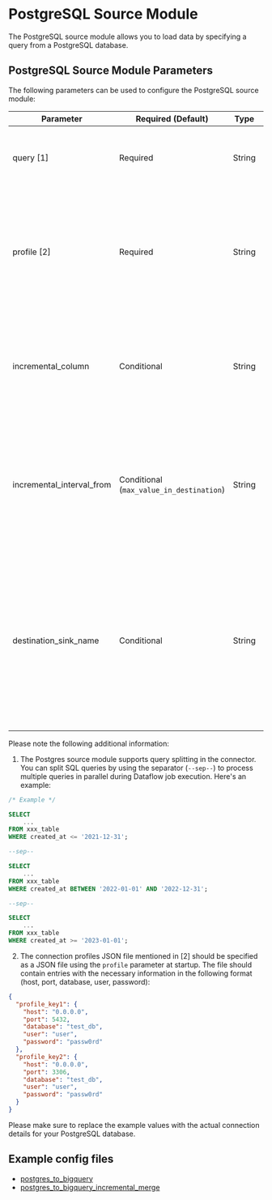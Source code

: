 # PostgreSQL Source Module

The PostgreSQL source module allows you to load data by specifying a query from a PostgreSQL database.

## PostgreSQL Source Module Parameters

The following parameters can be used to configure the PostgreSQL source module:

| Parameter                 | Required (Default)                       | Type   | Description                                                                                                                                                                                                                                                                                                                                                                                                                                      |
| ------------------------- | ---------------------------------------- | ------ | ------------------------------------------------------------------------------------------------------------------------------------------------------------------------------------------------------------------------------------------------------------------------------------------------------------------------------------------------------------------------------------------------------------------------------------------------ |
| query [1]                 | Required                                 | String | Specifies the SQL query used to read data from the PostgreSQL database. You can also specify the path (gs://...) where the SQL file is located.                                                                                                                                                                                                                                                                                                  |
| profile [2]               | Required                                 | String | Specifies the key to identify the connection profile used in the connection profiles JSON file. It is also possible to directly configure the connection profile attributes in the configuration file by specifying the following attributes: `host`, `port`, `database`, `user`, `password`.                                                                                                                                                    |
| incremental_column        | Conditional                              | String | Required when the `incremental` parameter in the source module is set to `true`. Specifies the column name used as the basis for fetching incremental data. Note: The column should represent a time unit. Integer ranges are not supported.                                                                                                                                                                                                     |
| incremental_interval_from | Conditional (`max_value_in_destination`) | String | Required when the `incremental` parameter in the source module is set to `true`. Specifies the incremental interval. Use either `max_value_in_destination` (default) or specify the interval in the format `X[unit]` (X is an integer, and unit can be `min`, `hour`, or `day`). Example: 15min, 1hour, etc.                                                                                                                                     |
| destination_sink_name     | Conditional                              | String | Required when both the `incremental` parameter and `incremental_interval_from` parameter in the source module are set to `true`, and `incremental_interval_from` is set to `max_value_in_destination`. Specifies the name of the previous sink entry. The incremental data will be fetched from the values greater than `max(incremental_column)` in the specified table. Note: The name specified here must exist in the `sinks` configuration. |

Please note the following additional information:

1. The Postgres source module supports query splitting in the connector. You can split SQL queries by using the separator (`--sep--`) to process multiple queries in parallel during Dataflow job execution. Here's an example:

```sql
/* Example */

SELECT
    ...
FROM xxx_table
WHERE created_at <= '2021-12-31';

--sep--

SELECT
    ...
FROM xxx_table
WHERE created_at BETWEEN '2022-01-01' AND '2022-12-31';

--sep--

SELECT
    ...
FROM xxx_table
WHERE created_at >= '2023-01-01';
```

2. The connection profiles JSON file mentioned in [2] should be specified as a JSON file using the `profile` parameter at startup. The file should contain entries with the necessary information in the following format (host, port, database, user, password):

```json:connections.json
{
  "profile_key1": {
    "host": "0.0.0.0",
    "port": 5432,
    "database": "test_db",
    "user": "user",
    "password": "passw0rd"
  },
  "profile_key2": {
    "host": "0.0.0.0",
    "port": 3306,
    "database": "test_db",
    "user": "user",
    "password": "passw0rd"
  }
}
```

Please make sure to replace the example values with the actual connection details for your PostgreSQL database.

## Example config files

- [postgres_to_bigquery](../../../../examples/postgres_to_bigquery.json)
- [postgres_to_bigquery_incremental_merge](../../../../examples/postgres_to_bigquery_incremental_merge.json)

